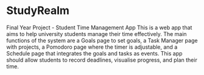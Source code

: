# StudyRealm
 Final Year Project - Student Time Management App
This is a web app that aims to help university students manage their time effectively. The main functions of the system are a Goals page to set goals, a Task Manager page with projects, a Pomodoro page where the timer is adjustable, and a Schedule page that integrates the goals and tasks as events. This app should allow students to record deadlines, visualise progress, and plan their time.
